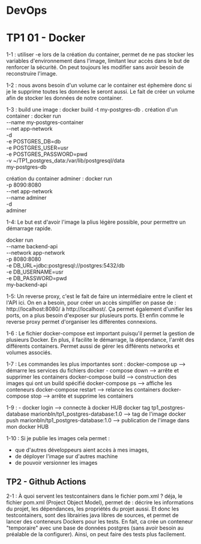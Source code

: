 # DevOps
# TP1 01 - Docker 
1-1 : utiliser -e lors de la création du container, permet de ne pas stocker les variables d'environnement dans l'image, limitant leur accès dans le but de renforcer la sécurité. On peut toujours les modifier sans avoir besoin de reconstruire l'image. 

1-2 : nous avons besoin d'un volume car le container est éphemère donc si je le supprime toutes les données le seront aussi. Le fait de créer un volume afin de stocker les données de notre container. 

1-3 : build une image : docker build -t my-postgres-db .
      création d'un container : docker run \
  --name my-postgres-container \
  --net app-network \
  -d \
  -e POSTGRES_DB=db \
  -e POSTGRES_USER=usr \
  -e POSTGRES_PASSWORD=pwd \
  -v ~/TP1_postgres_data:/var/lib/postgresql/data \
  my-postgres-db

création du container adminer : docker run \
  -p 8090:8080 \
  --net app-network \
  --name adminer \
  -d \
  adminer

1-4: Le but est d'avoir l'image la plius légère possible, pour permettre un démarrage rapide. 

docker run \
  --name backend-api \
  --network app-network \
  -p 8080:8080 \
  -e DB_URL=jdbc:postgresql://postgres:5432/db \
  -e DB_USERNAME=usr \
  -e DB_PASSWORD=pwd \
  my-backend-api


1-5: Un reverse proxy, c'est le fait de faire un intermédiaire entre le client et l'API ici. On en a besoin, pour créer un accès simplifier on passe de : http://localhost:8080/ à http://localhost/. Ça permet également d'unifier les ports, on a plus besoin d'exposer sur plusieurs ports. Et enfin comme le reverse proxy permet d'organiser les différentes connexions. 

1-6 : Le fichier docker-compose est important puisqu'il permet la gestion de plusieurs Docker. En plus, il facilite le démarrage, la dépendance, l'arrêt des différents containers. Permet aussi de gérer les différents networks et volumes associés. 

1-7 : Les commandes les plus importantes sont : docker-compose up --> démarre les services du fichiers
                                                docker - compose down --> arrête et supprimer les containers
                                                docker-compose build --> construction des images qui ont un build spécifié
                                                docker-compose ps --> affiche les conteneurs
                                                docker-compose restart --> relance les containers
                                                docker-compose stop --> arrête et supprime les containers

1-9 : - docker login --> connecte à docker HUB
docker tag tp1_postgres-database marionbln/tp1_postgres-database:1.0 --> tag de l'image
docker push marionbln/tp1_postgres-database:1.0 --> publication de l'image dans mon docker HUB

1-10 : Si je publie les images cela permet : 
- que d'autres développeurs aient accès à mes images, 
- de déployer l'image sur d'autres machine 
- de pouvoir versionner les images 


 

## TP2 - Github Actions
2-1 : À quoi servent les testcontainers dans le fichier pom.xml ? 
déja, le fichier pom.xml (Project Object Model), permet de : décrire les informations du projet, les dépendances, les propriétés du projet aussi. 
Et donc les testcontainers, sont des librairies java libres de sources, et permet de lancer des conteneurs Dockers pour les tests. En fait, ca crée un conteneur "temporaire" avec une base de données postgres (sans avoir besoin au préalable de la configurer). Ainsi, on peut faire des tests plus facilement. 

